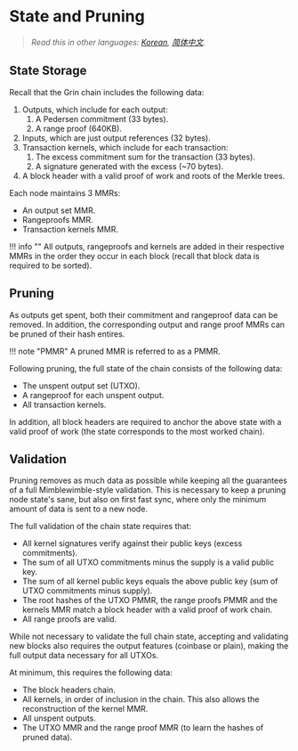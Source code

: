 # State and Pruning

> *Read this in other languages: [Korean](pruning_KR.md), [简体中文](pruning_ZH-CN.md).*

## State Storage

Recall that the Grin chain includes the following data:

1. Outputs, which include for each output:
    1. A Pedersen commitment (33 bytes).
    1. A range proof (640KB).
1. Inputs, which are just output references (32 bytes).
1. Transaction kernels, which include for each transaction:
    1. The excess commitment sum for the transaction (33 bytes).
    1. A signature generated with the excess (~70 bytes).
1. A block header with a valid proof of work and roots of the Merkle trees.

Each node maintains 3 MMRs:

* An output set MMR.
* Rangeproofs MMR.
* Transaction kernels MMR.

!!! info ""
    All outputs, rangeproofs and kernels are added in their respective MMRs in the order they occur in each block (recall that block data is required to be sorted).

## Pruning

As outputs get spent, both their commitment and rangeproof data can be
removed. In addition, the corresponding output and range proof MMRs can be
pruned of their hash entires.

!!! note "PMMR"
    A pruned MMR is referred to as a PMMR.

Following pruning, the full state of the chain consists of the following data:

* The unspent output set (UTXO).
* A rangeproof for each unspent output.
* All transaction kernels.

In addition, all block headers are required to anchor the above state
with a valid proof of work (the state corresponds to the most worked chain).

## Validation

Pruning removes as much data as possible while keeping all the
guarantees of a full Mimblewimble-style validation. This is necessary to keep
a pruning node state's sane, but also on first fast sync, where only the
minimum amount of data is sent to a new node.

The full validation of the chain state requires that:

* All kernel signatures verify against their public keys (excess commitments).
* The sum of all UTXO commitments minus the supply is a valid public key.
* The sum of all kernel public keys equals the above public key (sum of UTXO commitments minus supply).
* The root hashes of the UTXO PMMR, the range proofs PMMR and the kernels MMR
  match a block header with a valid proof of work chain.
* All range proofs are valid.

While not necessary to validate the full chain state, accepting and validating new blocks also requires the output features (coinbase or plain), making the full output data necessary for all UTXOs.

At minimum, this requires the following data:

* The block headers chain.
* All kernels, in order of inclusion in the chain. This also allows the
  reconstruction of the kernel MMR.
* All unspent outputs.
* The UTXO MMR and the range proof MMR (to learn the hashes of pruned data).

